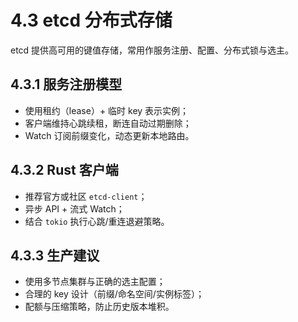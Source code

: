 # 4.3 etcd 分布式存储

etcd 提供高可用的键值存储，常用作服务注册、配置、分布式锁与选主。

## 4.3.1 服务注册模型

- 使用租约（lease）+ 临时 key 表示实例；
- 客户端维持心跳续租，断连自动过期删除；
- Watch 订阅前缀变化，动态更新本地路由。

## 4.3.2 Rust 客户端

- 推荐官方或社区 `etcd-client`；
- 异步 API + 流式 Watch；
- 结合 `tokio` 执行心跳/重连退避策略。

## 4.3.3 生产建议

- 使用多节点集群与正确的选主配置；
- 合理的 key 设计（前缀/命名空间/实例标签）；
- 配额与压缩策略，防止历史版本堆积。
